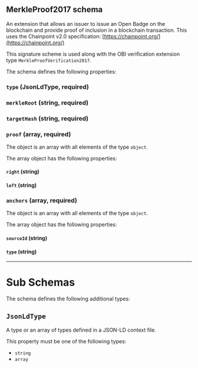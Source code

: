 ## MerkleProof2017 schema

An extension that allows an issuer to issue an Open Badge on the blockchain and provide proof of inclusion in a blockchain transaction. This uses the Chainpoint v2.0 specification: [https://chainpoint.org/](https://chainpoint.org/)

This signature scheme is used along with the OBI verification extension type `MerkleProofVerification2017`.

The schema defines the following properties:

### `type` (JsonLdType, required)

### `merkleRoot` (string, required)

### `targetHash` (string, required)

### `proof` (array, required)

The object is an array with all elements of the type `object`.

The array object has the following properties:

#### `right` (string)

#### `left` (string)

### `anchors` (array, required)

The object is an array with all elements of the type `object`.

The array object has the following properties:

#### `sourceId` (string)

#### `type` (string)

---

# Sub Schemas

The schema defines the following additional types:

## `JsonLdType`

A type or an array of types defined in a JSON-LD context file.

This property must be one of the following types:

* `string`
* `array`